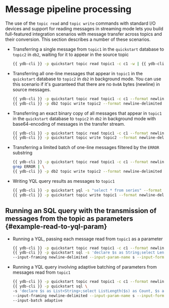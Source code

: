 # Message pipeline processing

The use of the `topic read` and `topic write` commands with standard I/O devices and support for reading messages in streaming mode lets you build full-featured integration scenarios with message transfer across topics and their conversion. This section describes a number of these scenarios.

* Transferring a single message from `topic1` in the `quickstart` database to `topic2` in `db2`, waiting for it to appear in the source topic

   ```bash
   {{ ydb-cli }} -p quickstart topic read topic1 -c c1 -w | {{ ydb-cli }} -p db2 topic write topic2
   ```

* Transferring all one-line messages that appear in `topic1` in the `quickstart` database to `topic2` in `db2` in background mode. You can use this scenario if it's guaranteed that there are no `0x0A` bytes (newline) in source messages.

   ```bash
   {{ ydb-cli }} -p quickstart topic read topic1 -c c1 --format newline-delimited -w | \
   {{ ydb-cli }} -p db2 topic write topic2 --format newline-delimited
   ```

* Transferring an exact binary copy of all messages that appear in `topic1` in the `quickstart` database to `topic2` in `db2` in background mode with base64-encoding of messages in the transfer stream.

   ```bash
   {{ ydb-cli }} -p quickstart topic read topic1 -c c1 --format newline-delimited -w --transform base64 | \
   {{ ydb-cli }} -p quickstart topic write topic2 --format newline-delimited --transform base64
   ```

* Transferring a limited batch of one-line messages filtered by the `ERROR` substring

   ```bash
   {{ ydb-cli }} -p quickstart topic read topic1 -c c1 --format newline-delimited | \
   grep ERROR | \
   {{ ydb-cli }} -p db2 topic write topic2 --format newline-delimited
   ```

* Writing YQL query results as messages to `topic1`

   ```bash
   {{ ydb-cli }} -p quickstart yql -s "select * from series" --format json-unicode | \
   {{ ydb-cli }} -p quickstart topic write topic1 --format newline-delimited
   ```

## Running an SQL query with the transmission of messages from the topic as parameters {#example-read-to-yql-param}

* Running a YQL, passing each message read from `topic1` as a parameter

   ```bash
   {{ ydb-cli }} -p quickstart topic read topic1 -c c1 --format newline-delimited -w | \
   {{ ydb-cli }} -p quickstart sql -s 'declare $s as String;select Len($s) as Bytes' \
   --input-framing newline-delimited --input-param-name s --input-format raw
   ```

* Running a YQL query involving adaptive batching of parameters from messages read from `topic1`

   ```bash
   {{ ydb-cli }} -p quickstart topic read topic1 -c c1 --format newline-delimited -w | \
   {{ ydb-cli }} -p quickstart sql \
   -s 'declare $s as List<String>;select ListLength($s) as Count, $s as Items' \
   --input-framing newline-delimited --input-param-name s --input-format raw \
   --input-batch adaptive
   ```
